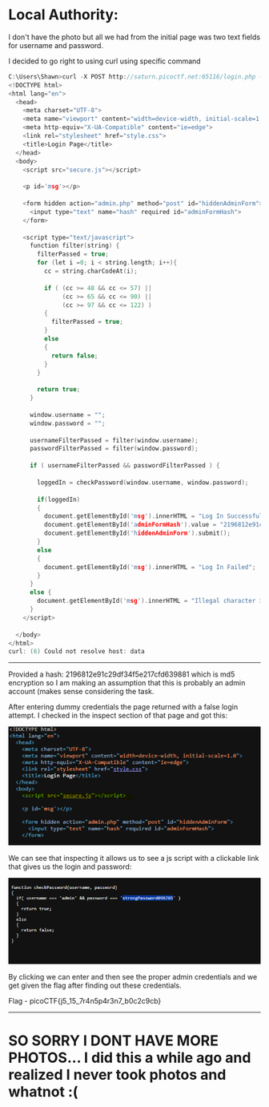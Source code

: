 # Local Authority:

I don't have the photo but all we had from the initial page was two text fields for username and password.

I decided to go right to using curl using specific command

``` C 
C:\Users\Shawn>curl -X POST http://saturn.picoctf.net:65116/login.php -- data
<!DOCTYPE html>
<html lang="en">
  <head>
    <meta charset="UTF-8">
    <meta name="viewport" content="width=device-width, initial-scale=1.0">
    <meta http-equiv="X-UA-Compatible" content="ie=edge">
    <link rel="stylesheet" href="style.css">
    <title>Login Page</title>
  </head>
  <body>
    <script src="secure.js"></script>

    <p id='msg'></p>

    <form hidden action="admin.php" method="post" id="hiddenAdminForm">
      <input type="text" name="hash" required id="adminFormHash">
    </form>

    <script type="text/javascript">
      function filter(string) {
        filterPassed = true;
        for (let i =0; i < string.length; i++){
          cc = string.charCodeAt(i);

          if ( (cc >= 48 && cc <= 57) ||
               (cc >= 65 && cc <= 90) ||
               (cc >= 97 && cc <= 122) )
          {
            filterPassed = true;
          }
          else
          {
            return false;
          }
        }

        return true;
      }

      window.username = "";
      window.password = "";

      usernameFilterPassed = filter(window.username);
      passwordFilterPassed = filter(window.password);

      if ( usernameFilterPassed && passwordFilterPassed ) {

        loggedIn = checkPassword(window.username, window.password);

        if(loggedIn)
        {
          document.getElementById('msg').innerHTML = "Log In Successful";
          document.getElementById('adminFormHash').value = "2196812e91c29df34f5e217cfd639881"; // Hash found here
          document.getElementById('hiddenAdminForm').submit();
        }
        else
        {
          document.getElementById('msg').innerHTML = "Log In Failed";
        }
      }
      else {
        document.getElementById('msg').innerHTML = "Illegal character in username or password."
      }
    </script>

  </body>
</html>
curl: (6) Could not resolve host: data
```
----
Provided a hash: 2196812e91c29df34f5e217cfd639881 which is md5 encryption so I am making an assumption that this is probably an admin account (makes sense considering the task.

After entering dummy credentials the page returned with a false login attempt. I checked in the inspect section of that page and got this:

![img-a](p_img/LA-1.png)

We can see that inspecting it allows us to see a js script with a clickable link that gives us the login and password:

![img=b](p_img/LA2.png)

By clicking we can enter and then see the proper admin credentials and we get given the flag after finding out these credentials.

Flag - picoCTF{j5_15_7r4n5p4r3n7_b0c2c9cb}

----

# SO SORRY I DONT HAVE MORE PHOTOS... I did this a while ago and realized I never took photos and whatnot :(